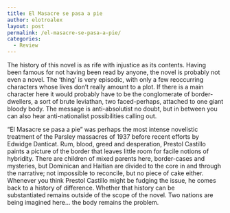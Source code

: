 ```yaml
---
title: El Masacre se pasa a pie
author: elotroalex
layout: post
permalink: /el-masacre-se-pasa-a-pie/
categories:
  - Review
---
```


The history of this novel is as rife with injustice as its contents. Having been famous for not having been read by anyone, the novel is probably not even a novel. The &#8216;thing&#8217; is very episodic, with only a few reoccurring characters whose lives don&#8217;t really amount to a plot. If there is a main character here it would probably have to be the conglomerate of border-dwellers, a sort of brute leviathan, two faced-perhaps, attached to one giant bloody body. The message is anti-absolutist no doubt, but in between you can also hear anti-nationalist possibilities calling out.

&#8220;El Masacre se pasa a pie&#8221; was perhaps the most intense novelistic treatment of the Parsley massacres of 1937 before recent efforts by Edwidge Danticat. Rum, blood, greed and desperation, Prestol Castillo paints a picture of the border that leaves little room for facile notions of hybridity. There are children of mixed parents here, border-cases and mysteries, but Dominican and Haitian are divided to the core in and through the narrative; not impossible to reconcile, but no piece of cake either. Whenever you think Prestol Castillo might be fudging the issue, he comes back to a history of difference. Whether that history can be substantiated remains outside of the scope of the novel. Two nations are being imagined here&#8230; the body remains the problem.